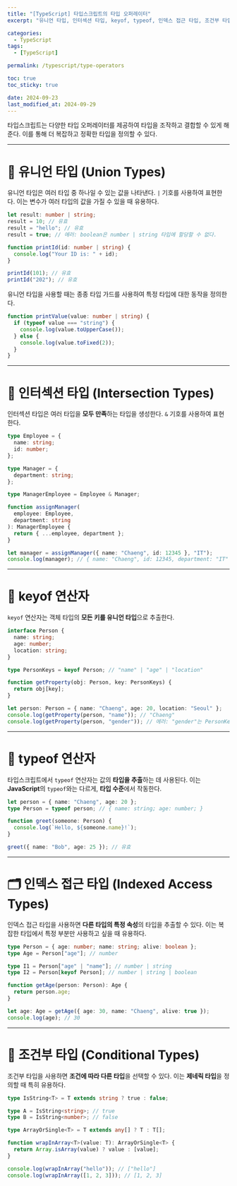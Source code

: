 ```yaml
---
title: "[TypeScript] 타입스크립트의 타입 오퍼레이터"
excerpt: "유니언 타입, 인터섹션 타입, keyof, typeof, 인덱스 접근 타입, 조건부 타입"

categories:
  - TypeScript
tags:
  - [TypeScript]

permalink: /typescript/type-operators

toc: true
toc_sticky: true

date: 2024-09-23
last_modified_at: 2024-09-29
---
```


타입스크립트는 다양한 타입 오퍼레이터를 제공하여 타입을 조작하고 결합할 수 있게 해준다. 이를 통해 더 복잡하고 정확한 타입을 정의할 수 있다.

---

# 🔗 유니언 타입 (Union Types)

유니언 타입은 여러 타입 중 하나일 수 있는 값을 나타낸다. `|` 기호를 사용하여 표현한다. 이는 변수가 여러 타입의 값을 가질 수 있을 때 유용하다.

```typescript
let result: number | string;
result = 10; // 유효
result = "hello"; // 유효
result = true; // 에러: boolean은 number | string 타입에 할당할 수 없다.

function printId(id: number | string) {
  console.log("Your ID is: " + id);
}

printId(101); // 유효
printId("202"); // 유효
```

유니언 타입을 사용할 때는 종종 타입 가드를 사용하여 특정 타입에 대한 동작을 정의한다.

```typescript
function printValue(value: number | string) {
  if (typeof value === "string") {
    console.log(value.toUpperCase());
  } else {
    console.log(value.toFixed(2));
  }
}
```

---

# 🎯 인터섹션 타입 (Intersection Types)

인터섹션 타입은 여러 타입을 **모두 만족**하는 타입을 생성한다. `&` 기호를 사용하여 표현한다.

```typescript
type Employee = {
  name: string;
  id: number;
};

type Manager = {
  department: string;
};

type ManagerEmployee = Employee & Manager;

function assignManager(
  employee: Employee,
  department: string
): ManagerEmployee {
  return { ...employee, department };
}

let manager = assignManager({ name: "Chaeng", id: 12345 }, "IT");
console.log(manager); // { name: "Chaeng", id: 12345, department: "IT" }
```

---

# 🔑 keyof 연산자

`keyof` 연산자는 객체 타입의 **모든 키를 유니언 타입**으로 추출한다.

```typescript
interface Person {
  name: string;
  age: number;
  location: string;
}

type PersonKeys = keyof Person; // "name" | "age" | "location"

function getProperty(obj: Person, key: PersonKeys) {
  return obj[key];
}

let person: Person = { name: "Chaeng", age: 20, location: "Seoul" };
console.log(getProperty(person, "name")); // "Chaeng"
console.log(getProperty(person, "gender")); // 에러: "gender"는 PersonKeys 타입에 없다.
```

---

# 🧩 typeof 연산자

타입스크립트에서 `typeof` 연산자는 값의 **타입을 추출**하는 데 사용된다. 이는 **JavaScript**의 `typeof`와는 다르게, **타입 수준**에서 작동한다.

```typescript
let person = { name: "Chaeng", age: 20 };
type Person = typeof person; // { name: string; age: number; }

function greet(someone: Person) {
  console.log(`Hello, ${someone.name}!`);
}

greet({ name: "Bob", age: 25 }); // 유효
```

---

# 🗂 인덱스 접근 타입 (Indexed Access Types)

인덱스 접근 타입을 사용하면 **다른 타입의 특정 속성**의 타입을 추출할 수 있다. 이는 복잡한 타입에서 특정 부분만 사용하고 싶을 때 유용하다.

```typescript
type Person = { age: number; name: string; alive: boolean };
type Age = Person["age"]; // number

type I1 = Person["age" | "name"]; // number | string
type I2 = Person[keyof Person]; // number | string | boolean

function getAge(person: Person): Age {
  return person.age;
}

let age: Age = getAge({ age: 30, name: "Chaeng", alive: true });
console.log(age); // 30
```

---

# 🔄 조건부 타입 (Conditional Types)

조건부 타입을 사용하면 **조건에 따라 다른 타입**을 선택할 수 있다. 이는 **제네릭 타입**을 정의할 때 특히 유용하다.

```typescript
type IsString<T> = T extends string ? true : false;

type A = IsString<string>; // true
type B = IsString<number>; // false

type ArrayOrSingle<T> = T extends any[] ? T : T[];

function wrapInArray<T>(value: T): ArrayOrSingle<T> {
  return Array.isArray(value) ? value : [value];
}

console.log(wrapInArray("hello")); // ["hello"]
console.log(wrapInArray([1, 2, 3])); // [1, 2, 3]
```
